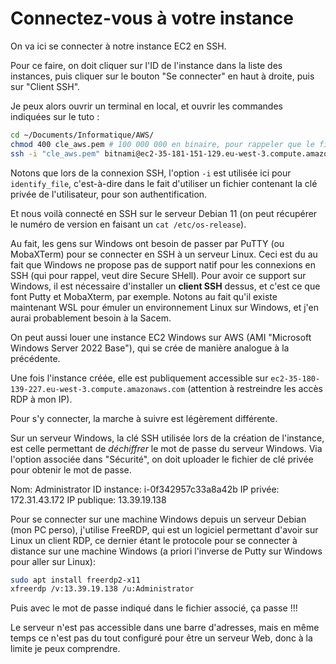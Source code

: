 # Connectez-vous à votre instance

On va ici se connecter à notre instance EC2 en SSH.

Pour ce faire, on doit cliquer sur l'ID de l'instance dans la liste des instances, puis cliquer sur le bouton "Se connecter" en haut à droite, puis sur "Client SSH".

Je peux alors ouvrir un terminal en local, et ouvrir les commandes indiquées sur le tuto :

```bash
cd ~/Documents/Informatique/AWS/
chmod 400 cle_aws.pem # 100 000 000 en binaire, pour rappeler que le fichier n'est accessible qu'en lecture seule, et que par l'utilisateur courant
ssh -i "cle_aws.pem" bitnami@ec2-35-181-151-129.eu-west-3.compute.amazonaws.com # Attention on utilise bitnami et pas admin en nom d'utilisateur avec notre AMI
```

Notons que lors de la connexion SSH, l'option `-i` est utilisée ici pour `identify_file`, c'est-à-dire dans le fait d'utiliser un fichier contenant la clé privée de l'utilisateur, pour son authentification.

Et nous voilà connecté en SSH sur le serveur Debian 11 (on peut récupérer le numéro de version en faisant un `cat /etc/os-release`).

Au fait, les gens sur Windows ont besoin de passer par PuTTY (ou MobaXTerm) pour se connecter en SSH à un serveur Linux. Ceci est du au fait que Windows ne propose pas de support natif pour les connexions en SSH (qui pour rappel, veut dire Secure SHell). Pour avoir ce support sur Windows, il est nécessaire d'installer un **client SSH** dessus, et c'est ce que font Putty et MobaXterm, par exemple. Notons au fait qu'il existe maintenant WSL pour émuler un environnement Linux sur Windows, et j'en aurai probablement besoin à la Sacem.

On peut aussi louer une instance EC2 Windows sur AWS (AMI "Microsoft Windows Server 2022 Base"), qui se crée de manière analogue à la précédente.

Une fois l'instance créée, elle est publiquement accessible sur `ec2-35-180-139-227.eu-west-3.compute.amazonaws.com` (attention à restreindre les accès RDP à mon IP).

Pour s'y connecter, la marche à suivre est légèrement différente.

Sur un serveur Windows, la clé SSH utilisée lors de la création de l'instance, est celle permettant de _déchiffrer_ le mot de passe du serveur Windows. Via l'option associée dans "Sécurité", on doit uploader le fichier de clé privée pour obtenir le mot de passe.

Nom: Administrator
ID instance: i-0f342957c33a8a42b
IP privée: 172.31.43.172
IP publique: 13.39.19.138

Pour se connecter sur une machine Windows depuis un serveur Debian (mon PC perso), j'utilise FreeRDP, qui est un logiciel permettant d'avoir sur Linux un client RDP, ce dernier étant le protocole pour se connecter à distance sur une machine Windows (a priori l'inverse de Putty sur Windows pour aller sur Linux):

```bash
sudo apt install freerdp2-x11
xfreerdp /v:13.39.19.138 /u:Administrator
```

Puis avec le mot de passe indiqué dans le fichier associé, ça passe !!!

Le serveur n'est pas accessible dans une barre d'adresses, mais en même temps ce n'est pas du tout configuré pour être un serveur Web, donc à la limite je peux comprendre.
